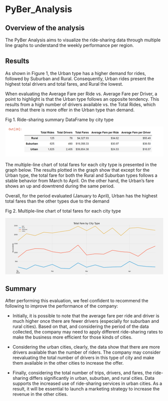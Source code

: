 # PyBer_Analysis

## Overview of the analysis

The PyBer Analysis aims to visualize the ride-sharing data through multiple line graphs to understand the weekly performance per region. 

## Results

As shown in Figure 1, the Urban type has a higher demand for rides, followed by Suburban and Rural. Consequently, Urban rides present the highest total drivers and total fares, and Rural the lowest. 

When evaluating the Average Fare per Ride vs. Average Fare per Driver, a point to highlight is that the Urban type follows an opposite tendency. This results from a high number of drivers available vs. the Total Rides, which means that there is more offer in the Urban type than demand.  

Fig 1. Ride-sharing summary DataFrame by city type


![](https://github.com/Marietas/PyBer_Analysis/blob/main/Analysis/Summary%20Data%20Frame.PNG)

The multiple-line chart of total fares for each city type is presented in the graph below. The results plotted in the graph show that except for the Urban type, the total fare for both the Rural and Suburban types follows a stable behavior from March to April. On the other hand, the Urban’s fare shows an up and downtrend during the same period. 

Overall, for the period evaluated (January to April), Urban has the highest total fares than the other types due to the demand

Fig 2. Multiple-line chart of total fares for each city type

![](https://github.com/Marietas/PyBer_Analysis/blob/main/Analysis/Fig_%20Fare_Summary.png)



## Summary

After performing this evaluation, we feel confident to recommend the following to improve the performance of the company:

- Initially, it is possible to note that the average fare per ride and driver is much higher once there are fewer drivers (especially for suburban and rural cities). Based on that, and considering the period of the data collected, the company may need to apply different ride-sharing rates to make the business more efficient for those kinds of cities.

- Considering the urban cities, clearly, the data show that there are more drivers available than the number of riders. The company may consider reevaluating the total number of drivers in this type of city and make them available in the other cities to increase the offer.

- Finally, considering the total number of trips, drivers, and fares, the ride-sharing differs significantly in urban, suburban, and rural cities. Data supports the increased use of ride-sharing services in urban cities. As a result, it will be essential to launch a marketing strategy to increase the revenue in the other cities. 










